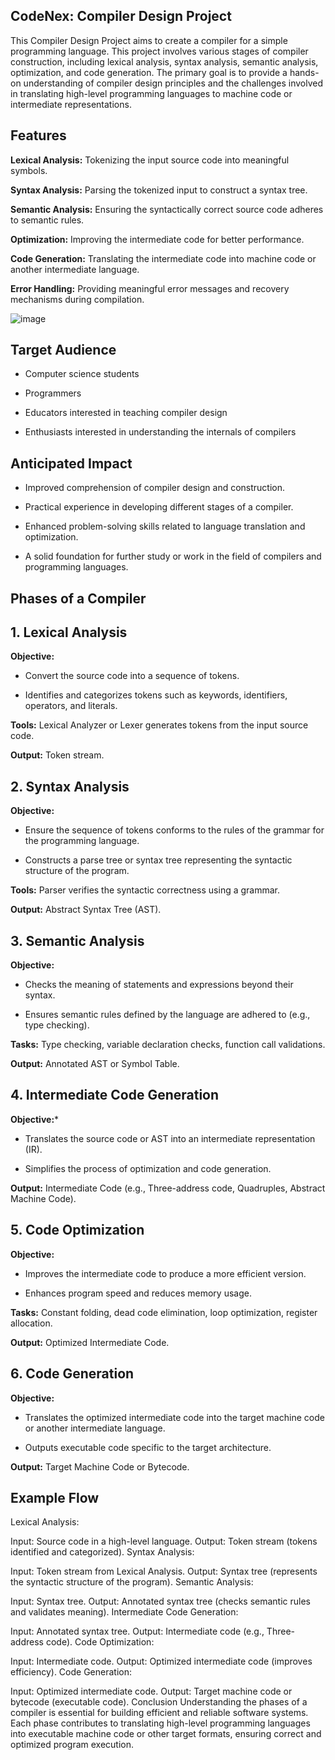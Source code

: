 ## CodeNex: Compiler Design Project 

This Compiler Design Project aims to create a compiler for a simple programming language. This project involves various stages of compiler construction, including lexical analysis, syntax analysis, semantic analysis, optimization, and code generation. The primary goal is to provide a hands-on understanding of compiler design principles and the challenges involved in translating high-level programming languages to machine code or intermediate representations.

## Features

**Lexical Analysis:** Tokenizing the input source code into meaningful symbols.

**Syntax Analysis:** Parsing the tokenized input to construct a syntax tree.

**Semantic Analysis:** Ensuring the syntactically correct source code adheres to semantic rules.

**Optimization:** Improving the intermediate code for better performance.

**Code Generation:** Translating the intermediate code into machine code or another intermediate language.

**Error Handling:** Providing meaningful error messages and recovery mechanisms during compilation.

![image](https://github.com/sanaya-bhardwaj/Compiler-Design/assets/135012941/44dbf97a-20fd-46af-9863-93c8fa8dac0b)


## Target Audience

- Computer science students
  
- Programmers

- Educators interested in teaching compiler design

- Enthusiasts interested in understanding the internals of compilers

## Anticipated Impact

- Improved comprehension of compiler design and construction.

- Practical experience in developing different stages of a compiler.

- Enhanced problem-solving skills related to language translation and optimization.

- A solid foundation for further study or work in the field of compilers and programming languages.

## Phases of a Compiler

## 1. Lexical Analysis

**Objective:**

- Convert the source code into a sequence of tokens.

- Identifies and categorizes tokens such as keywords, identifiers, operators, and literals.

**Tools:**
Lexical Analyzer or Lexer generates tokens from the input source code.

**Output:**
Token stream.

## 2. Syntax Analysis

**Objective:**

- Ensure the sequence of tokens conforms to the rules of the grammar for the programming language.
  
- Constructs a parse tree or syntax tree representing the syntactic structure of the program.

**Tools:**
Parser verifies the syntactic correctness using a grammar.

**Output:**
Abstract Syntax Tree (AST).

## 3. Semantic Analysis

**Objective:**

- Checks the meaning of statements and expressions beyond their syntax.

- Ensures semantic rules defined by the language are adhered to (e.g., type checking).

**Tasks:**
Type checking, variable declaration checks, function call validations.

**Output:**
Annotated AST or Symbol Table.

## 4. Intermediate Code Generation

**Objective:***

- Translates the source code or AST into an intermediate representation (IR).

- Simplifies the process of optimization and code generation.

**Output:**
Intermediate Code (e.g., Three-address code, Quadruples, Abstract Machine Code).

## 5. Code Optimization

**Objective:**

- Improves the intermediate code to produce a more efficient version.
  
- Enhances program speed and reduces memory usage.

**Tasks:**
Constant folding, dead code elimination, loop optimization, register allocation.

**Output:**
Optimized Intermediate Code.

## 6. Code Generation

**Objective:**

- Translates the optimized intermediate code into the target machine code or another intermediate language.
  
- Outputs executable code specific to the target architecture.
  
**Output:**
Target Machine Code or Bytecode.

## Example Flow
Lexical Analysis:

Input: Source code in a high-level language.
Output: Token stream (tokens identified and categorized).
Syntax Analysis:

Input: Token stream from Lexical Analysis.
Output: Syntax tree (represents the syntactic structure of the program).
Semantic Analysis:

Input: Syntax tree.
Output: Annotated syntax tree (checks semantic rules and validates meaning).
Intermediate Code Generation:

Input: Annotated syntax tree.
Output: Intermediate code (e.g., Three-address code).
Code Optimization:

Input: Intermediate code.
Output: Optimized intermediate code (improves efficiency).
Code Generation:

Input: Optimized intermediate code.
Output: Target machine code or bytecode (executable code).
Conclusion
Understanding the phases of a compiler is essential for building efficient and reliable software systems. Each phase contributes to translating high-level programming languages into executable machine code or other target formats, ensuring correct and optimized program execution.
